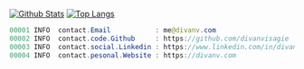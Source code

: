 

[![Github Stats](https://github-readme-stats.vercel.app/api?username=divanvisagie&count_private=true)](https://github.com/anuraghazra/github-readme-stats)
[![Top Langs](https://github-readme-stats-git-masterrstaa-rickstaa.vercel.app/api/top-langs/?username=divanvisagie&count_private=true&hide=html,jupyter%20notebook&layout=compact)](https://github.com/anuraghazra/github-readme-stats#top-languages-card)

```java
00001 INFO  contact.Email           : me@divanv.com
00002 INFO  contact.code.Github     : https://github.com/divanvisagie
00003 INFO  contact.social.Linkedin : https://www.linkedin.com/in/divan-visagie
00004 INFO  contact.pesonal.Website : https://divanv.com
```
